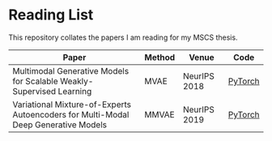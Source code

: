 # Reading List

This repository collates the papers I am reading for my MSCS thesis.

|Paper|Method|Venue|Code|
|-----|------|-----|----|
|Multimodal Generative Models for Scalable Weakly-Supervised Learning|MVAE|NeurIPS 2018|[PyTorch](https://github.com/mhw32/multimodal-vae-public)|
|Variational Mixture-of-Experts Autoencoders for Multi-Modal Deep Generative Models|MMVAE|NeurIPS 2019|[PyTorch](https://github.com/iffsid/mmvae)|
